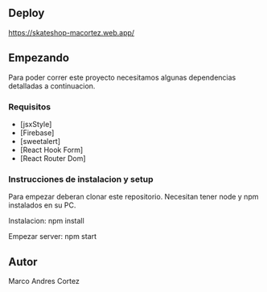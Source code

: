 
## Deploy


https://skateshop-macortez.web.app/

## Empezando

Para poder correr este proyecto necesitamos algunas dependencias detalladas a continuacion.

### Requisitos

- [jsxStyle]
- [Firebase]
- [sweetalert]
- [React Hook Form]
- [React Router Dom]


### Instrucciones de instalacion y setup

Para empezar deberan clonar este repositorio. Necesitan tener node y npm instalados en su PC.

Instalacion: npm install

Empezar server: npm start



## Autor

Marco Andres Cortez
